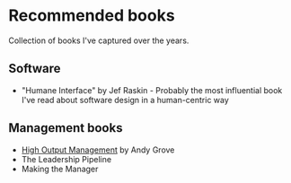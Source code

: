 # Recommended books

Collection of books I've captured over the years.

## Software
- "Humane Interface" by Jef Raskin - Probably the most influential book I've read about software design in a human-centric way

## Management books
- [High Output Management](https://www.amazon.com/High-Output-Management-Andrew-Grove-ebook/dp/B015VACHOK/ref=sr_1_1?dchild=1&keywords=high+output+management&qid=1621834842&sr=8-1) by Andy Grove
- The Leadership Pipeline
- Making the Manager